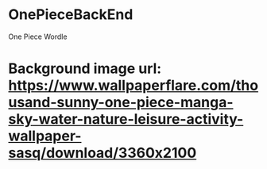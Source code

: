 # OnePieceBackEnd
One Piece Wordle 



# Background image url: https://www.wallpaperflare.com/thousand-sunny-one-piece-manga-sky-water-nature-leisure-activity-wallpaper-sasq/download/3360x2100
